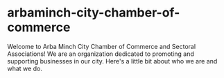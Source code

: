 # arbaminch-city-chamber-of-commerce
Welcome to Arba Minch City Chamber of Commerce and Sectoral Associations! We are an organization dedicated to promoting and supporting businesses in our city. Here's a little bit about who we are and what we do.
